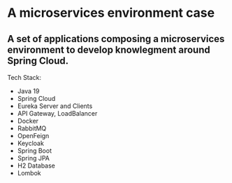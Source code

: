 # A microservices environment case

## A set of applications composing a microservices environment to develop knowlegment around Spring Cloud.

Tech Stack:

* Java 19
* Spring Cloud
* Eureka Server and Clients
* API Gateway, LoadBalancer
* Docker
* RabbitMQ
* OpenFeign
* Keycloak
* Spring Boot
* Spring JPA
* H2 Database
* Lombok
